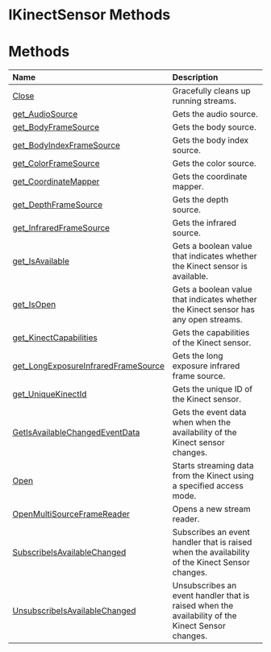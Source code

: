 IKinectSensor Methods  
=====================  

<span id="publicmethodsSection"></span>

Methods  
=======  

<table>
<colgroup>
<col width="30%" />
<col width="60%" />
</colgroup>
<thead>
<tr class="header">
<th align="left">Name</th>
<th align="left">Description</th>
</tr>
</thead>
<tbody>
<tr class="odd">
<td align="left"><a href="Methods/Close_Method.md">Close</a></td>
<td align="left">Gracefully cleans up running streams.</td>
</tr>
<tr class="even">
<td align="left"><a href="Methods/get_AudioSource_Method.md">get_AudioSource</a></td>
<td align="left">Gets the audio source.</td>
</tr>
<tr class="odd">
<td align="left"><a href="Methods/get_BodyFrameSource_Method.md">get_BodyFrameSource</a></td>
<td align="left">Gets the body source.</td>
</tr>
<tr class="even">
<td align="left"><a href="Methods/get_BodyIndexFrameSource.md">get_BodyIndexFrameSource</a></td>
<td align="left">Gets the body index source.</td>
</tr>
<tr class="odd">
<td align="left"><a href="Methods/get_ColorFrameSource_Method.md">get_ColorFrameSource</a></td>
<td align="left">Gets the color source.</td>
</tr>
<tr class="even">
<td align="left"><a href="Methods/get_CoordinateMapper_Method.md">get_CoordinateMapper</a></td>
<td align="left">Gets the coordinate mapper.</td>
</tr>
<tr class="odd">
<td align="left"><a href="Methods/get_DepthFrameSource_Method.md">get_DepthFrameSource</a></td>
<td align="left">Gets the depth source.</td>
</tr>
<tr class="even">
<td align="left"><a href="Methods/get_InfraredFrameSource.md">get_InfraredFrameSource</a></td>
<td align="left">Gets the infrared source.</td>
</tr>
<tr class="odd">
<td align="left"><a href="Methods/get_IsAvailable_Method.md">get_IsAvailable</a></td>
<td align="left">Gets a boolean value that indicates whether the Kinect sensor is available.</td>
</tr>
<tr class="even">
<td align="left"><a href="Methods/get_IsOpen_Method.md">get_IsOpen</a></td>
<td align="left">Gets a boolean value that indicates whether the Kinect sensor has any open streams.</td>
</tr>
<tr class="odd">
<td align="left"><a href="Methods/get_KinectCapabilities.md">get_KinectCapabilities</a></td>
<td align="left">Gets the capabilities of the Kinect sensor.</td>
</tr>
<tr class="even">
<td align="left"><a href="Methods/get.md">get_LongExposureInfraredFrameSource</a></td>
<td align="left">Gets the long exposure infrared frame source.</td>
</tr>
<tr class="odd">
<td align="left"><a href="Methods/get_UniqueKinectId_Method.md">get_UniqueKinectId</a></td>
<td align="left">Gets the unique ID of the Kinect sensor.</td>
</tr>
<tr class="even">
<td align="left"><a href="Methods/GetIsAvailableChangedEvent.md">GetIsAvailableChangedEventData</a></td>
<td align="left">Gets the event data when when the availability of the Kinect sensor changes.</td>
</tr>
<tr class="odd">
<td align="left"><a href="Methods/Open_Method.md">Open</a></td>
<td align="left">Starts streaming data from the Kinect using a specified access mode.</td>
</tr>
<tr class="even">
<td align="left"><a href="Methods/OpenMultiSourceFrameReader.md">OpenMultiSourceFrameReader</a></td>
<td align="left">Opens a new stream reader.</td>
</tr>
<tr class="odd">
<td align="left"><a href="Methods/SubscribeIsAvailableChanged.md">SubscribeIsAvailableChanged</a></td>
<td align="left">Subscribes an event handler that is raised when the availability of the Kinect Sensor changes.</td>
</tr>
<tr class="even">
<td align="left"><a href="Methods/UnsubscribeIsAvailableChan.md">UnsubscribeIsAvailableChanged</a></td>
<td align="left">Unsubscribes an event handler that is raised when the availability of the Kinect Sensor changes.</td>
</tr>
</tbody>
</table>



<!--Please do not edit the data in the comment block below.-->
<!--
TOCTitle : IKinectSensor Methods
RLTitle : IKinectSensor Methods
KeywordK : IKinectSensor interface, methods
KeywordA : Methods.T:Microsoft.Kinect.kinect.IKinectSensor
AssetID : Methods.T:Microsoft.Kinect.kinect.IKinectSensor
Locale : en-us
CommunityContent : 1
TargetOS : Windows
TopicType : kbSyntax
DocSet : K4Wv2
ProjType : K4Wv2Proj
Technology : Kinect for Windows
Product : Kinect for Windows SDK v2
productversion : 20
-->

